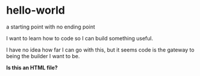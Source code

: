 # hello-world
a starting point with no ending point

I want to learn how to code so I can build something useful.

I have no idea how far I can go with this, but it seems code is the gateway to being the builder I want to be.

<b>Is this an HTML file?</B>
